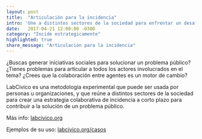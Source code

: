 ```yaml
---
layout: post
title:  "Articulación para la incidencia"
intro: 'Une a distintos sectores de la sociedad para enfrentar un desafío común desde la acción colectiva.'
date:   2017-04-21 12:00:00 -0300
category: "Incide estrategicamente"
highlighted: true
share_message: "Articulación para la incidencia"
---
```

¿Buscas generar iniciativas sociales para solucionar un problema público? ¿Tienes problemas para articular a todos los actores involucrados en el tema? ¿Crees que la colaboración entre agentes es un motor de cambio?

LabCívico es una metodología experimental que puede ser usada por personas u organizaciones, y que reúne a distintos sectores de la sociedad para crear una estrategia colaborativa de incidencia a corto plazo para contribuir a la solución de un problema público.

Más info: [labcivico.org](https://labcivico.org)

Ejemplos de su uso: [labcivico.org/casos](https://labcivico.org/casos.html)
